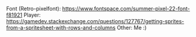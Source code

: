 Font (Retro-pixelfont): https://www.fontspace.com/summer-pixel-22-font-f81921
Player: https://gamedev.stackexchange.com/questions/127767/getting-sprites-from-a-spritesheet-with-rows-and-columns
Other: Me :)